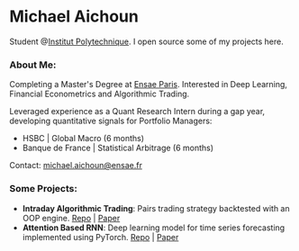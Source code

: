 # Michael Aichoun

Student @[Institut Polytechnique](https://www.ip-paris.fr/en/about/about-us). I open source some of my projects here.

### About Me:

Completing a Master's Degree at [Ensae Paris](https://www.ensae.fr/en/school/presentation-ensae-paris). Interested in Deep Learning, Financial Econometrics and Algorithmic Trading.

Leveraged experience as a Quant Research Intern during a gap year, developing quantitative signals for Portfolio Managers:

- HSBC | Global Macro (6 months)
- Banque de France | Statistical Arbitrage (6 months)

Contact: michael.aichoun@ensae.fr

### Some Projects:

- **Intraday Algorithmic Trading**: Pairs trading strategy backtested with an OOP engine. [Repo](https://github.com/michaelacn/Statistical-Arbitrage-Intraday-Trading) | [Paper](https://doi.org/10.1007/s10614-023-10539-4)
- **Attention Based RNN**: Deep learning model for time series forecasting implemented using PyTorch. [Repo](https://github.com/michaelacn/Dual-Stage-Attention-Based-RNN) | [Paper](https://www.ijcai.org/proceedings/2017/0366.pdf)
